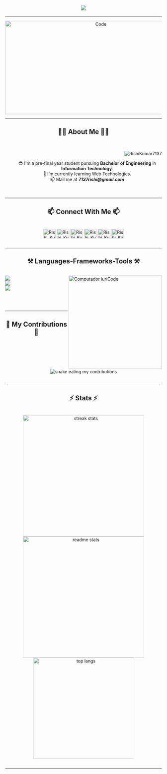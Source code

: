 <h1 align="center">
    <img src="https://readme-typing-svg.herokuapp.com?font=Fira+Code&pause=1000&color=F05A30&background=D3D3D393&center=true&vCenter=true&random=false&width=435&lines=Hi+There!+%F0%9F%91%8B;I'm+Rishi+Kumar+Singh" />
</h1>

<hr>
    <div align = "center">
        <img src = "" width = "600px" height = "300px" alt="Code">
    </div>
<hr>

<h2 align = "center">🧑‍🦰 About Me 🧑‍🦰</h2>
<br>
<div align = "center">
    <p align="right"> <img src="https://komarev.com/ghpvc/?username=RishiKumar7137&label=Profile%20views&color=0e75b6&style=flat" alt="RishiKumar7137" /> </p>
    <ul type = "none">
        <li>😎 I'm a pre-final year student pursuing <b>Bachelor of Engineering</b> in <b>Information Technology</b>.</li>
        <li>🌱 I’m currently learning Web Technologies.</li>
        <li>📫 Mail me at <i><b>7137rishi@gmail.com</b></i></li>
    </ul>
</div>
<br>

<hr>

<h2 align="center">📫 Connect With Me 📫</h2>
<br>
<div align="center">
    <a href="https://www.hackerrank.com/RishiKumarSingh" target="blank"><img align="center" src="https://raw.githubusercontent.com/rahuldkjain/github-profile-readme-generator/master/src/images/icons/Social/hackerrank.svg" alt="Rishi_Kumar_Singh" height="30" width="40" /></a>
    <a href="https://codeforces.com/profile/Rishi_Kumar_Singh" target="blank"><img align="center" src="https://raw.githubusercontent.com/rahuldkjain/github-profile-readme-generator/master/src/images/icons/Social/codeforces.svg" alt="Rishi_Kumar_Singh" height="30" width="40" /></a>
    <a href="https://www.codechef.com/users/infinity_37" target="blank"><img align="center" src="https://cdn.codechef.com/images/cc-logo-mobile-1.svg" alt="Rishi_Kumar_Singh" height="30" width="40" /></a>
    <a href="https://leetcode.com/7137rishi/" target="blank"><img align="center" src="https://raw.githubusercontent.com/rahuldkjain/github-profile-readme-generator/master/src/images/icons/Social/leet-code.svg" alt="Rishi_Kumar_Singh" height="30" width="40" /></a>
    <a href="https://auth.geeksforgeeks.org/user/rishi" target="blank"><img align="center" src="https://raw.githubusercontent.com/rahuldkjain/github-profile-readme-generator/master/src/images/icons/Social/geeks-for-geeks.svg" alt="Rishi_Kumar_Singh" height="30" width="40" /></a>
    <a href="https://linkedin.com/in/infinity37" target="blank"><img align="center" src="https://raw.githubusercontent.com/rahuldkjain/github-profile-readme-generator/master/src/images/icons/Social/linked-in-alt.svg" alt="Rishi_Kumar_Singh" height="30" width="40" /></a>
    

</div>
<br>

<hr>
 
<h2 align="center">⚒️ Languages-Frameworks-Tools ⚒️</h2>
<br>
<img src="https://raw.githubusercontent.com/MicaelliMedeiros/micaellimedeiros/master/image/computer-illustration.png" min-width="300px" max-width="300px" width="300px" align="right" alt="Computador iuriCode">
<div align="left">
    <img src="https://skillicons.dev/icons?i=cpp,c,java,python,javascript,golang,html" />
    <br>
    <img src="https://skillicons.dev/icons?i=nodejs,express,mongodb,mysql,react,bootstrap,css" />
    <br>
    <img src="https://skillicons.dev/icons?i=git,github,linux,postman" />
    <br>
</div>
<br>
<br>
<br>

<hr>

<h2 align="center">🐍 My Contributions 🐍</h2>

<br>
<div align="center">
  <img alt="snake eating my contributions" src="https://raw.githubusercontent.com/RishiKumar7137/RishiKumar7137/output/github-contribution-grid-snake.svg" />
</div>
<br>

<hr>

<h2 align="center">⚡ Stats ⚡</h2>

<br>
<div align=center>
  <img width=390 src="https://streak-stats.demolab.com?user=RishiKumar7137&theme=react&border_radius=10" alt="streak stats"/>
  <img width=390 src="https://github-readme-stats.vercel.app/api?username=RishiKumar7137&count_private=true&show_icons=true&theme=react&rank_icon=github&border_radius=10" alt="readme stats" />
  <br/>
  <img width=325 align="center" src="https://github-readme-stats.vercel.app/api/top-langs/?username=RishiKumar7137&hide=HTML&langs_count=8&layout=compact&theme=react&border_radius=10&size_weight=0.5&count_weight=0.5&exclude_repo=github-readme-stats" alt="top langs" />
</div>
<br>

<hr>
